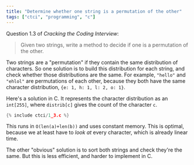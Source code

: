 ```yaml
---
title: "Determine whether one string is a permutation of the other"
tags: ["ctci", "programming", "c"]
---
```


Question 1.3 of _Cracking the Coding Interview_:

> Given two strings, write a method to decide if one is a permutation of the other.

Two strings are a "permutation" if they contain the same distribution of characters.
So one solution is to build this distribution for each string,
and check whether those distributions are the same.
For example, `"hello"` and `"ehlol"` are permutations of each other,
because they both have the same character distribution,
`{e: 1, h: 1, l: 2, o: 1}`.

Here's a solution in C.
It represents the character distribution as an `int[255]`,
where `distrib[c]` gives the count of the character `c`.

```c
{% include ctci/1_3.c %}
```

This runs in `O(len(a)+len(b))` and uses constant memory.
This is optimal,
because we at least have to _look at_ every character,
which is already linear time.

The other "obvious" solution
is to sort both strings and check they're the same.
But this is less efficient,
and harder to implement in C.